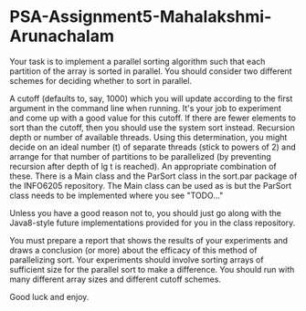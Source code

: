 # PSA-Assignment5-Mahalakshmi-Arunachalam
Your task is to implement a parallel sorting algorithm such that each partition of the array is sorted in parallel. You should consider two different schemes for deciding whether to sort in parallel.

A cutoff (defaults to, say, 1000) which you will update according to the first argument in the command line when running. It's your job to experiment and come up with a good value for this cutoff. If there are fewer elements to sort than the cutoff, then you should use the system sort instead.
Recursion depth or number of available threads. Using this determination, you might decide on an ideal number (t) of separate threads (stick to powers of 2) and arrange for that number of partitions to be parallelized (by preventing recursion after depth of lg t is reached).
An appropriate combination of these.
There is a Main class and the ParSort class in the sort.par package of the INFO6205 repository. The Main class can be used as is but the ParSort class needs to be implemented where you see "TODO..."

Unless you have a good reason not to, you should just go along with the Java8-style future implementations provided for you in the class repository.

You must prepare a report that shows the results of your experiments and draws a conclusion (or more) about the efficacy of this method of parallelizing sort. Your experiments should involve sorting arrays of sufficient size for the parallel sort to make a difference. You should run with many different array sizes and different cutoff schemes.

Good luck and enjoy.

